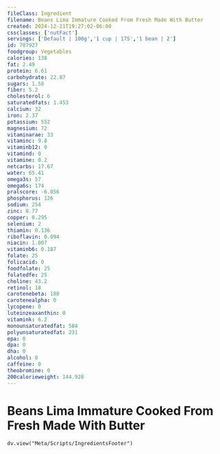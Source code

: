 ```yaml
---
fileClass: Ingredient
filename: Beans Lima Immature Cooked From Fresh Made With Butter
created: 2024-12-21T19:27:02-06:00
cssclasses: ['nutFact']
servings: ['Default | 100g','1 cup | 175','1 bean | 2']
id: 787927
foodgroup: Vegetables
calories: 138
fat: 2.49
protein: 6.61
carbohydrate: 22.87
sugars: 1.58
fiber: 5.2
cholesterol: 6
saturatedfats: 1.453
calcium: 32
iron: 2.37
potassium: 552
magnesium: 72
vitaminarae: 33
vitaminc: 9.8
vitaminb12: 0
vitamind: 0
vitamine: 0.2
netcarbs: 17.67
water: 65.41
omega3s: 57
omega6s: 174
pralscore: -6.056
phosphorus: 126
sodium: 254
zinc: 0.77
copper: 0.295
selenium: 2
thiamin: 0.136
riboflavin: 0.094
niacin: 1.007
vitaminb6: 0.187
folate: 25
folicacid: 0
foodfolate: 25
folatedfe: 25
choline: 43.2
retinol: 18
carotenebeta: 180
carotenealpha: 0
lycopene: 0
luteinzeaxanthin: 0
vitamink: 6.2
monounsaturatedfat: 584
polyunsaturatedfat: 231
epa: 0
dpa: 0
dha: 0
alcohol: 0
caffeine: 0
theobromine: 0
200calorieweight: 144.928
---
```


# Beans Lima Immature Cooked From Fresh Made With Butter

```dataviewjs
dv.view("Meta/Scripts/IngredientsFooter")
```
